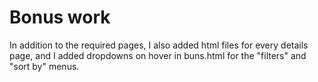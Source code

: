 # Bonus work

In addition to the required pages, I also added html files for every details page, and I added dropdowns on hover in buns.html for the "filters" and "sort by" menus.